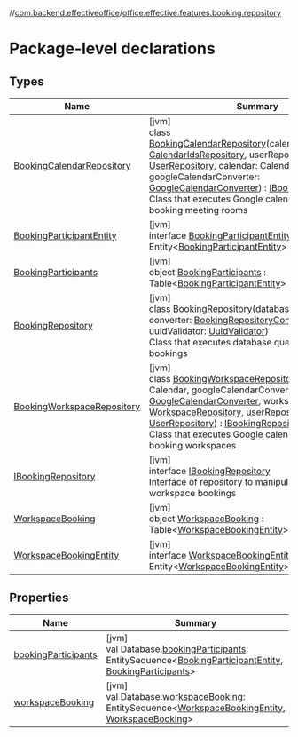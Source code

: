 //[com.backend.effectiveoffice](../../index.md)/[office.effective.features.booking.repository](index.md)

# Package-level declarations

## Types

| Name | Summary |
|---|---|
| [BookingCalendarRepository](-booking-calendar-repository/index.md) | [jvm]<br>class [BookingCalendarRepository](-booking-calendar-repository/index.md)(calendarIdsRepository: [CalendarIdsRepository](../office.effective.features.calendar.repository/-calendar-ids-repository/index.md), userRepository: [UserRepository](../office.effective.features.user.repository/-user-repository/index.md), calendar: Calendar, googleCalendarConverter: [GoogleCalendarConverter](../office.effective.features.booking.converters/-google-calendar-converter/index.md)) : [IBookingRepository](-i-booking-repository/index.md)<br>Class that executes Google calendar queries for booking meeting rooms |
| [BookingParticipantEntity](-booking-participant-entity/index.md) | [jvm]<br>interface [BookingParticipantEntity](-booking-participant-entity/index.md) : Entity&lt;[BookingParticipantEntity](-booking-participant-entity/index.md)&gt; |
| [BookingParticipants](-booking-participants/index.md) | [jvm]<br>object [BookingParticipants](-booking-participants/index.md) : Table&lt;[BookingParticipantEntity](-booking-participant-entity/index.md)&gt; |
| [BookingRepository](-booking-repository/index.md) | [jvm]<br>class [BookingRepository](-booking-repository/index.md)(database: Database, converter: [BookingRepositoryConverter](../office.effective.features.booking.converters/-booking-repository-converter/index.md), uuidValidator: [UuidValidator](../office.effective.common.utils/-uuid-validator/index.md))<br>Class that executes database queries with bookings |
| [BookingWorkspaceRepository](-booking-workspace-repository/index.md) | [jvm]<br>class [BookingWorkspaceRepository](-booking-workspace-repository/index.md)(calendar: Calendar, googleCalendarConverter: [GoogleCalendarConverter](../office.effective.features.booking.converters/-google-calendar-converter/index.md), workspaceRepository: [WorkspaceRepository](../office.effective.features.workspace.repository/-workspace-repository/index.md), userRepository: [UserRepository](../office.effective.features.user.repository/-user-repository/index.md)) : [IBookingRepository](-i-booking-repository/index.md)<br>Class that executes Google calendar queries for booking workspaces |
| [IBookingRepository](-i-booking-repository/index.md) | [jvm]<br>interface [IBookingRepository](-i-booking-repository/index.md)<br>Interface of repository to manipulate with workspace bookings |
| [WorkspaceBooking](-workspace-booking/index.md) | [jvm]<br>object [WorkspaceBooking](-workspace-booking/index.md) : Table&lt;[WorkspaceBookingEntity](-workspace-booking-entity/index.md)&gt; |
| [WorkspaceBookingEntity](-workspace-booking-entity/index.md) | [jvm]<br>interface [WorkspaceBookingEntity](-workspace-booking-entity/index.md) : Entity&lt;[WorkspaceBookingEntity](-workspace-booking-entity/index.md)&gt; |

## Properties

| Name | Summary |
|---|---|
| [bookingParticipants](booking-participants.md) | [jvm]<br>val Database.[bookingParticipants](booking-participants.md): EntitySequence&lt;[BookingParticipantEntity](-booking-participant-entity/index.md), [BookingParticipants](-booking-participants/index.md)&gt; |
| [workspaceBooking](workspace-booking.md) | [jvm]<br>val Database.[workspaceBooking](workspace-booking.md): EntitySequence&lt;[WorkspaceBookingEntity](-workspace-booking-entity/index.md), [WorkspaceBooking](-workspace-booking/index.md)&gt; |
